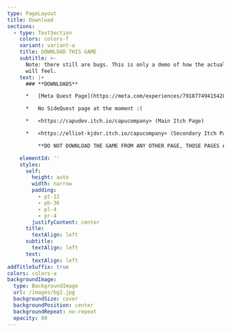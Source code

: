 ```yaml
---
type: PageLayout
title: Download
sections:
  - type: TextSection
    colors: colors-f
    variant: variant-a
    title: DOWNLOAD THIS GAME
    subtitle: >-
      Note: there still are bugs. This is only a demo of how the actual game
      will feel.
    text: |+
      ### **DOWNLOADS**

      *   [Meta Quest Page](https://meta.com/experiences/7918774941542807)

      *   No SideQuest page at the moment :(

      *   <https://capudev.itch.io/capucompany> (Main Itch Page)

      *   <https://elliot-kjdvr.itch.io/capucompany> (Secondary Itch Page)

          **DO NOT DOWNLOAD THE GAME FROM ANY OTHER PAGE, THOSE PAGES ARE FAKE AND ARE TRYING TO STEAL YOUR IP**

    elementId: ''
    styles:
      self:
        height: auto
        width: narrow
        padding:
          - pt-12
          - pb-36
          - pl-4
          - pr-4
        justifyContent: center
      title:
        textAlign: left
      subtitle:
        textAlign: left
      text:
        textAlign: left
addTitleSuffix: true
colors: colors-a
backgroundImage:
  type: BackgroundImage
  url: /images/bg2.jpg
  backgroundSize: cover
  backgroundPosition: center
  backgroundRepeat: no-repeat
  opacity: 80
---
```

